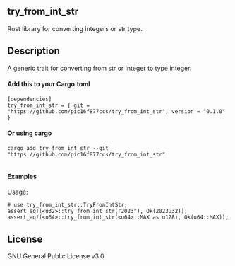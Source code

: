## try_from_int_str

Rust library for converting integers or str type.                                                                                                                     
## Description
A generic trait for converting from str or integer to type integer.

#### Add this to your Cargo.toml
```rust,ignore
[dependencies]
try_from_int_str = { git = "https://github.com/pic16f877ccs/try_from_int_str", version = "0.1.0" }
```
#### Or using cargo
```rust,ignore
cargo add try_from_int_str --git "https://github.com/pic16f877ccs/try_from_int_str"
 
```
#### Examples
Usage:

```
# use try_from_int_str::TryFromIntStr; 
assert_eq!(<u32>::try_from_int_str("2023"), Ok(2023u32));
assert_eq!(<u64>::try_from_int_str(<u64>::MAX as u128), Ok(u64::MAX));
```

## License
GNU General Public License v3.0
